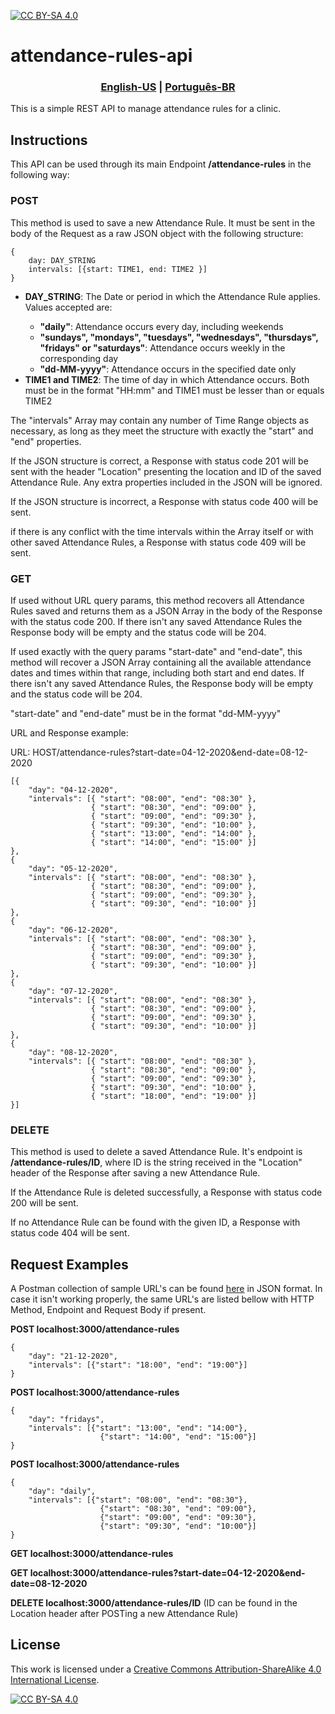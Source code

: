 [![CC BY-SA 4.0][cc-by-sa-shield]][cc-by-sa]

<h1> attendance-rules-api </h1>
<h3 align="center">
    <a href="README.md">English-US</a>
    <span>|</span>
    <a href="README-ptBR.md">Português-BR</a>
</h3>

<p>This is a simple REST API to manage attendance rules for a clinic.</p>

<h2>Instructions</h2>

<p>This API can be used through its main Endpoint <strong>/attendance-rules</strong> in the following way:</p>

<h3>POST</h3>
This method is used to save a new Attendance Rule. It must be sent in the body of the Request as a raw JSON object with the following structure:

```
{
    day: DAY_STRING
    intervals: [{start: TIME1, end: TIME2 }]
}
```
<ul>
    <li><strong>DAY_STRING</strong>: The Date or period in which the Attendance Rule applies. Values accepted are:</li>
    <ul>
        <li><strong>"daily"</strong>: Attendance occurs every day, including weekends</li>
        <li><strong>"sundays", "mondays", "tuesdays", "wednesdays", "thursdays", "fridays" or "saturdays"</strong>: Attendance occurs weekly in the corresponding day</li>
        <li><strong>"dd-MM-yyyy"</strong>: Attendance occurs in the specified date only</li>
    </ul>
    <li><strong>TIME1 and TIME2</strong>: The time of day in which Attendance occurs. Both must be in the format "HH:mm" and TIME1 must be lesser than or equals TIME2</li>
</ul>

<p>The "intervals" Array may contain any number of Time Range objects as necessary, as long as they meet the structure with exactly the "start" and "end" properties.</p>
<p>If the JSON structure is correct, a Response with status code 201 will be sent with the header "Location" presenting the location and ID of the saved Attendance Rule. Any extra properties included in the JSON will be ignored.</p>
<p>If the JSON structure is incorrect, a Response with status code 400 will be sent.</p>
<p>if there is any conflict with the time intervals within the Array itself or with other saved Attendance Rules, a Response with status code 409 will be sent.</p>

<h3>GET</h3>
<p>If used without URL query params, this method recovers all Attendance Rules saved and returns them as a JSON Array in the body of the Response with the status code 200. If there isn't any saved Attendance Rules the Response body will be empty and the status code will be 204.</p>

<p>If used exactly with the query params "start-date" and "end-date", this method will recover a JSON Array containing all the available attendance dates and times within that range, including both start and end dates. If there isn't any saved Attendance Rules, the Response body will be empty and the status code will be 204.</p>

<p>"start-date" and "end-date" must be in the format "dd-MM-yyyy"</p>

<p>URL and Response example:</p>
URL: HOST/attendance-rules?start-date=04-12-2020&end-date=08-12-2020

```
[{
    "day": "04-12-2020",
    "intervals": [{ "start": "08:00", "end": "08:30" },
                  { "start": "08:30", "end": "09:00" },
                  { "start": "09:00", "end": "09:30" },
                  { "start": "09:30", "end": "10:00" },
                  { "start": "13:00", "end": "14:00" },
                  { "start": "14:00", "end": "15:00" }]
},
{
    "day": "05-12-2020",
    "intervals": [{ "start": "08:00", "end": "08:30" },
                  { "start": "08:30", "end": "09:00" },
                  { "start": "09:00", "end": "09:30" },
                  { "start": "09:30", "end": "10:00" }]
},
{
    "day": "06-12-2020",
    "intervals": [{ "start": "08:00", "end": "08:30" },
                  { "start": "08:30", "end": "09:00" },
                  { "start": "09:00", "end": "09:30" },
                  { "start": "09:30", "end": "10:00" }]
},
{
    "day": "07-12-2020",
    "intervals": [{ "start": "08:00", "end": "08:30" },
                  { "start": "08:30", "end": "09:00" },
                  { "start": "09:00", "end": "09:30" },
                  { "start": "09:30", "end": "10:00" }]
},
{
    "day": "08-12-2020",
    "intervals": [{ "start": "08:00", "end": "08:30" },
                  { "start": "08:30", "end": "09:00" },
                  { "start": "09:00", "end": "09:30" },
                  { "start": "09:30", "end": "10:00" },
                  { "start": "18:00", "end": "19:00" }]
}]
```

<h3>DELETE</h3>

<p>This method is used to delete a saved Attendance Rule. It's endpoint is <strong>/attendance-rules/ID</strong>, where ID is the string received in the "Location" header of the Response after saving a new Attendance Rule.</p>

<p>If the Attendance Rule is deleted successfully, a Response with status code 200 will be sent.</p>

<p>If no Attendance Rule can be found with the given ID, a Response with status code 404 will be sent.</p>


<h2>Request Examples</h2>

<p>A Postman collection of sample URL's can be found <a href=https://www.getpostman.com/collections/b76f1f2abe9bf184c39d>here</a> in JSON format. In case it isn't working properly, the same URL's are listed bellow with HTTP Method, Endpoint and Request Body if present.</p>

<p><strong>POST localhost:3000/attendance-rules</strong></p>

```
{
    "day": "21-12-2020",
    "intervals": [{"start": "18:00", "end": "19:00"}]
}
```

<p><strong>POST localhost:3000/attendance-rules</strong></p>

```
{
    "day": "fridays",
    "intervals": [{"start": "13:00", "end": "14:00"},
                    {"start": "14:00", "end": "15:00"}]
}
```

<p><strong>POST localhost:3000/attendance-rules</strong></p>

```
{
    "day": "daily",
    "intervals": [{"start": "08:00", "end": "08:30"}, 
                    {"start": "08:30", "end": "09:00"},
                    {"start": "09:00", "end": "09:30"},
                    {"start": "09:30", "end": "10:00"}]
}
```

<p><strong>GET localhost:3000/attendance-rules</strong></p>

<p><strong>GET localhost:3000/attendance-rules?start-date=04-12-2020&end-date=08-12-2020</strong></p>

<p><strong>DELETE localhost:3000/attendance-rules/ID</strong> (ID can be found in the Location header after POSTing a new Attendance Rule)</p>



<h2>License</h2>


This work is licensed under a
[Creative Commons Attribution-ShareAlike 4.0 International License][cc-by-sa].

[![CC BY-SA 4.0][cc-by-sa-image]][cc-by-sa]

[cc-by-sa]: http://creativecommons.org/licenses/by-sa/4.0/
[cc-by-sa-image]: https://licensebuttons.net/l/by-sa/4.0/88x31.png
[cc-by-sa-shield]: https://img.shields.io/badge/License-CC%20BY--SA%204.0-lightgrey.svg
